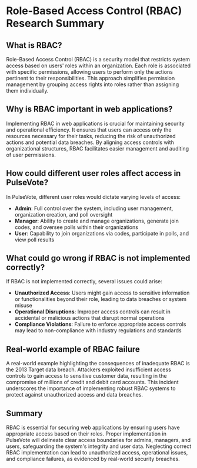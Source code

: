 # Role-Based Access Control (RBAC) Research Summary

## What is RBAC?
Role-Based Access Control (RBAC) is a security model that restricts system access based on users' roles within an organization. Each role is associated with specific permissions, allowing users to perform only the actions pertinent to their responsibilities. This approach simplifies permission management by grouping access rights into roles rather than assigning them individually.

## Why is RBAC important in web applications?
Implementing RBAC in web applications is crucial for maintaining security and operational efficiency. It ensures that users can access only the resources necessary for their tasks, reducing the risk of unauthorized actions and potential data breaches. By aligning access controls with organizational structures, RBAC facilitates easier management and auditing of user permissions.

## How could different user roles affect access in PulseVote?
In PulseVote, different user roles would dictate varying levels of access:
- **Admin**: Full control over the system, including user management, organization creation, and poll oversight
- **Manager**: Ability to create and manage organizations, generate join codes, and oversee polls within their organizations  
- **User**: Capability to join organizations via codes, participate in polls, and view poll results

## What could go wrong if RBAC is not implemented correctly?
If RBAC is not implemented correctly, several issues could arise:
- **Unauthorized Access**: Users might gain access to sensitive information or functionalities beyond their role, leading to data breaches or system misuse
- **Operational Disruptions**: Improper access controls can result in accidental or malicious actions that disrupt normal operations
- **Compliance Violations**: Failure to enforce appropriate access controls may lead to non-compliance with industry regulations and standards

## Real-world example of RBAC failure
A real-world example highlighting the consequences of inadequate RBAC is the 2013 Target data breach. Attackers exploited insufficient access controls to gain access to sensitive customer data, resulting in the compromise of millions of credit and debit card accounts. This incident underscores the importance of implementing robust RBAC systems to protect against unauthorized access and data breaches.

## Summary
RBAC is essential for securing web applications by ensuring users have appropriate access based on their roles. Proper implementation in PulseVote will delineate clear access boundaries for admins, managers, and users, safeguarding the system's integrity and user data. Neglecting correct RBAC implementation can lead to unauthorized access, operational issues, and compliance failures, as evidenced by real-world security breaches.
